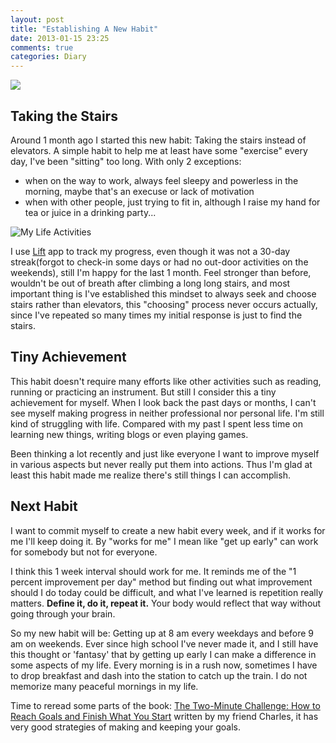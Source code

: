 ```yaml
---
layout: post
title: "Establishing A New Habit"
date: 2013-01-15 23:25
comments: true
categories: Diary
---
```


![](http://cdn.kinopyo.com/images/gangnam_stairs.jpg)

## Taking the Stairs

Around 1 month ago I started this new habit: Taking the stairs instead of elevators. A simple habit to help me at least have some "exercise" every day, I've been "sitting" too long. With only 2 exceptions:
- when on the way to work, always feel sleepy and powerless in the morning, maybe that's an execuse or lack of motivation
- when with other people, just trying to fit in, although I raise my hand for tea or juice in a drinking party...

![My Life Activities](http://cdn.kinopyo.com/images/taking_the_stairs.jpg)

I use [Lift](http://lift.do/) app to track my progress, even though it was not a 30-day streak(forgot to check-in some days or had no out-door activities on the weekends), still I'm happy for the last 1 month. Feel stronger than before, wouldn't be out of breath after climbing a long long stairs, and most important thing is I've established this mindset to always seek and choose stairs rather than elevators, this "choosing" process never occurs actually, since I've repeated so many times my initial response is just to find the stairs.

## Tiny Achievement

This habit doesn't require many efforts like other activities such as reading, running or practicing an instrument. But still I consider this a tiny achievement for myself. When I look back the past days or months, I can't see myself making progress in neither professional nor personal life. I'm still kind of struggling with life. Compared with my past I spent less time on learning new things, writing blogs or even playing games.

Been thinking a lot recently and just like everyone I want to improve myself in various aspects but never really put them into actions. Thus I'm glad at least this habit made me realize there's still things I can accomplish.

## Next Habit

I want to commit myself to create a new habit every week, and if it works for me I'll keep doing it. By "works for me" I mean like "get up early" can work for somebody but not for everyone.

I think this 1 week interval should work for me. It reminds me of the "1 percent improvement per day" method but finding out what improvement should I do today could be difficult, and what I've learned is repetition really matters. **Define it, do it, repeat it.** Your body would reflect that way without going through your brain.

So my new habit will be: Getting up at 8 am every weekdays and before 9 am on weekends. Ever since high school I've never made it, and I still have this thought or 'fantasy' that by getting up early I can make a difference in some aspects of my life. Every morning is in a rush now, sometimes I have to drop breakfast and dash into the station to catch up the train. I do not memorize many peaceful mornings in my life.

Time to reread some parts of the book: [The Two-Minute Challenge: How to Reach Goals and Finish What You Start](http://www.amazon.com/The-Two-Minute-Challenge-Reach-Finish/dp/1452888892/ref=sr_1_1?ie=UTF8&qid=1358247919&sr=8-1&keywords=charles+abbott+goal) written by my friend Charles, it has very good strategies of making and keeping your goals.